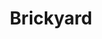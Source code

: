 ---
events:
- audio_id: sa-rwb-008
  building: Brickyard
  categories: brickyard
  description: "On the weekend of King's death approximately 200 white students and\
    \ faculty (from UNC and Duke as well as NCSU) gathered in the Brickyard intending\
    \ to march on the State Capitol Building in an attempt to speak with Governor\
    \ Dan Moore. The ultimate goal of the march was to present a petition to the governor\
    \ that showed (as stated in the Technician student newspaper) \"the Negro community\
    \ that concern exists among whites by presenting written grievances to the governor.\"\
    \ However, the march did not go forward as planned. After the Raleigh Police Department\
    \ stopped the group at Winston Hall, Chancellor Caldwell plead with protesters\
    \ to disperse peacefully, saying, \"I wept tears when Martin Luther King died;\
    \ I loved that man. But you don'\xC2\x92t have to demonstrate by breaking the\
    \ law.\" With threats of arrest looming, and National Guard troops waiting farther\
    \ down Hillsborough St. to intercept the march, the protesters dispersed as requested.\
    \ The following Monday, a smaller group went to the Capitol and presented the\
    \ petition to a gubernatorial aide, who promised that the governor would read\
    \ it."
  event_decade: '1960'
  event_id: '82'
  excerpt: "On the weekend of King's death approximately 200 white students and faculty\
    \ (from UNC and Duke as well as NCSU) gathered in the Brickyard intending to march\
    \ on the State Capitol Building in an attempt to speak with Governor Dan Moore.\
    \ The ultimate goal of the march was to present a petition to the governor that\
    \ showed (as stated in the Technician student newspaper) \"the Negro community\
    \ that concern exists among whites by presenting written grievances to the governor.\"\
    \ However, the march did not go forward as planned. After the Raleigh Police Department\
    \ stopped the group at Winston Hall, Chancellor Caldwell plead with protesters\
    \ to disperse peacefully, saying, \"I wept tears when Martin Luther King died;\
    \ I loved that man. But you don'\xC2\x92t have to demonstrate by breaking the\
    \ law.\" With threats of arrest looming, and National Guard troops waiting farther\
    \ down Hillsborough St. to intercept the march, the protesters dispersed as requested.\
    \ The following Monday, a smaller group went to the Capitol and presented the\
    \ petition to a gubernatorial aide, who promised that the governor would read\
    \ it."
  image id (orig): 0003078
  image_caption: University Plaza and Harrelson Hall at night
  image_id: 0003078
  image_link: https://d.lib.ncsu.edu/collections/catalog/0003078
  redirect_from: /events/18/index.html
  start_date: 4/6/1968
  title: Student Reaction to Martin Luther King, Jr. Assasination
  year: '1968'
lat: '35.787068'
layout: post
lng: '-78.670528'
order: 35
permalink: places/brickyard/
place: brickyard
title: Brickyard

---